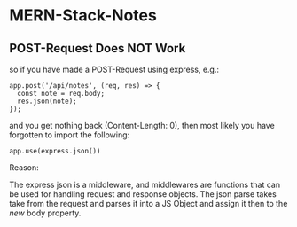 # MERN-Stack-Notes

## POST-Request Does NOT Work

so if you have made a POST-Request using express, e.g.:

```
app.post('/api/notes', (req, res) => {
  const note = req.body;
  res.json(note);
});
```

and you get nothing back (Content-Length: 0), then most likely you have forgotten to import the following:

```
app.use(express.json())
```

Reason:

The express json is a middleware, and middlewares are functions that can be used for handling request and response objects.
The json parse takes take from the request and parses it into a JS  Object and assign it then to the *new* body property.
